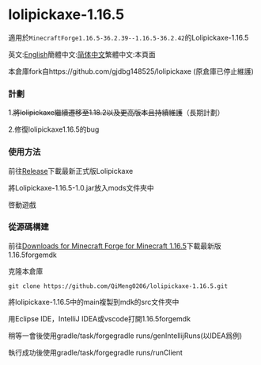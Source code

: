 # lolipickaxe-1.16.5
適用於`MinecraftForge1.16.5-36.2.39--1.16.5-36.2.42`的Lolipickaxe-1.16.5

英文:[English](https://github.com/QiMeng0206/lolipickaxe-1.16.5/blob/main/README.md)簡體中文:[简体中文](https://github.com/QiMeng0206/lolipickaxe-1.16.5/blob/main/README.md)繁體中文:本頁面

本倉庫fork自https://github.com/gjdbg148525/lolipickaxe (原倉庫已停止維護)

### 計劃

1.~~將lolipickaxe繼續遷移至1.18.2以及更高版本且持續維護~~（長期計劃）

2.修復lolipickaxe1.16.5的bug

### 使用方法

前往[Release](https://github.com/QiMeng0206/lolipickaxe-1.16.5/releases/latest)下載最新正式版Lolipickaxe

將Lolipickaxe-1.16.5-1.0.jar放入mods文件夾中

啓動遊戲

### 從源碼構建

前往[Downloads for Minecraft Forge for Minecraft 1.16.5](https://files.minecraftforge.net/net/minecraftforge/forge/index_1.16.5.html)下載最新版1.16.5forgemdk

克隆本倉庫

```shell
git clone https://github.com/QiMeng0206/lolipickaxe-1.16.5.git
```

將lolipickaxe-1.16.5中的main複製到mdk的src文件夾中

用Eclipse IDE，IntelliJ IDEA或vscode打開1.16.5forgemdk

稍等一會後使用gradle/task/forgegradle runs/genIntellijRuns(以IDEA爲例)

執行成功後使用gradle/task/forgegradle runs/runClient
